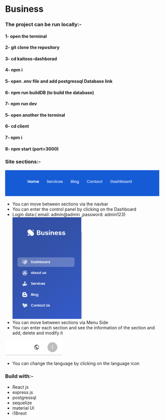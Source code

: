 # Business


### The project can be run locally:-
#### 1- open the terminal
#### 2- git clone the repository
#### 3- cd kaitoss-dashborad
#### 4- npm i
#### 5- open .env file and add postgressql Database link
#### 6- npm run buildDB (to build the database)
#### 7- npm run dev
#### 5- open another  the terminal
#### 6- cd client
#### 7-  npm i
#### 8- npm start (port=3000)


### Site sections:-
![](img/1.png)
* You can move between sections via the navbar
* You can enter the control panel by clicking on the Dashboard
* Login data:( email: admin@admin ,password: admin123)
![](img/2.png)
* You can move between sections via Menu Side
* You can enter each section and see the information of the section and add, delete and modify it

![](img/3.png)
* You can change the language by clicking on the language icon

### Build with:-
* React js
* express js 
* postgressql
* sequelize
* material UI
* i18next






